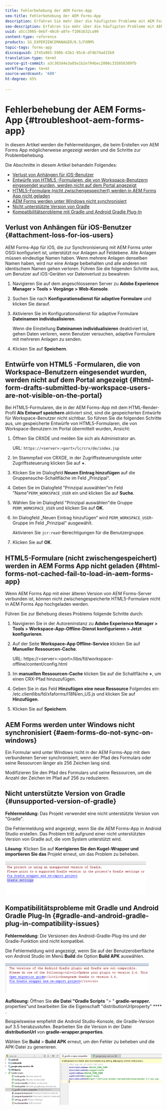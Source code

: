 ```yaml
---
title: Fehlerbehebung der AEM Forms-App
seo-title: Fehlerbehebung der AEM Forms-App
description: Erfahren Sie mehr über die häufigsten Probleme mit AEM Forms-App und wie die Fehlerbehebung für diese Probleme durchgeführt wird.
seo-description: Erfahren Sie mehr über die häufigsten Probleme mit AEM Forms-App und wie die Fehlerbehebung für diese Probleme durchgeführt wird.
uuid: a5cc3065-0ebf-48c0-a8fe-f1061632ca90
content-type: reference
products: SG_EXPERIENCEMANAGER/6.5/FORMS
topic-tags: forms-app
discoiquuid: 2f45a965-590b-43b1-95c6-df4b74ad15b9
translation-type: tm+mt
source-git-commit: a3c303d4e3a85e1b2e794bec2006c335056309fb
workflow-type: tm+mt
source-wordcount: '689'
ht-degree: 65%

---
```



# Fehlerbehebung der AEM Forms-App {#troubleshoot-aem-forms-app}

In diesem Artikel werden die Fehlermeldungen, die beim Erstellen von AEM Forms App möglicherweise angezeigt werden und die Schritte zur Problembehebung.

Die Abschnitte in diesem Artikel behandeln Folgendes:

* [Verlust von Anhängen für iOS-Benutzer](/help/forms/using/issues-aem-forms-app.md#attachment-loss-for-ios-users)
* [Entwürfe von HTML5 -Formularen, die von Workspace-Benutzern eingesendet wurden, werden nicht auf dem Portal angezeigt](/help/forms/using/issues-aem-forms-app.md#html-form-drafts-submitted-by-workspace-users-are-not-visible-on-the-portal)
* [HTML5-Formulare (nicht zwischengespeichert) werden in AEM Forms App nicht geladen](/help/forms/using/issues-aem-forms-app.md#html-forms-not-cached-fail-to-load-in-aem-forms-app)
* [AEM Forms werden unter Windows nicht synchronisiert](/help/forms/using/issues-aem-forms-app.md#aem-forms-do-not-sync-on-windows)
* [Nicht unterstützte Version von Gradle](/help/forms/using/issues-aem-forms-app.md#unsupported-version-of-gradle)
* [Kompatibilitätsprobleme mit Gradle und Android Gradle Plug-In](/help/forms/using/issues-aem-forms-app.md#gradle-and-android-gradle-plug-in-compatibility-issues)

## Verlust von Anhängen für iOS-Benutzer {#attachment-loss-for-ios-users}

AEM Forms-App für iOS, die zur Synchronisierung mit AEM Forms unter OSGi konfiguriert ist, unterstützt nur Anlagen auf Feldebene. Alle Anlagen müssen eindeutige Namen haben. Wenn mehrere Anlagen denselben Namen haben, wird nur eine Anlage beibehalten und alle anderen mit identischem Namen gehen verloren. Führen Sie die folgenden Schritte aus, um Benutzer auf iOS-Geräten vor Datenverlust zu bewahren:

1. Navigieren Sie auf dem angeschlossenen Server zu **Adobe Experience Manager > Tools > Vorgänge > Web-Konsole**.
1. Suchen Sie nach **Konfigurationsdienst für adaptive Formulare** und klicken Sie darauf.
1. Aktivieren Sie im Konfigurationsdienst für adaptive Formulare **Dateinamen individualisieren**.

   Wenn die Einstellung **Dateinamen individualisieren** deaktiviert ist, gehen Daten verloren, wenn Benutzer versuchen, adaptive Formulare mit mehreren Anlagen zu senden.

1. Klicken Sie auf **Speichern**.

## Entwürfe von HTML5 -Formularen, die von Workspace-Benutzern eingesendet wurden, werden nicht auf dem Portal angezeigt {#html-form-drafts-submitted-by-workspace-users-are-not-visible-on-the-portal}

Bei HTML5-Formularen, die in der AEM Forms-App mit dem HTML-Render-Profil **Als Entwurf speichern** aktiviert sind, sind die gespeicherten Entwürfe für Workspace-Benutzer nicht sichtbar. So führen Sie die folgenden Schritte aus, um gespeicherte Entwürfe von HTML5-Formularen, die von Workspace-Benutzern im Portal übermittelt wurden, Ansicht:

1. Öffnen Sie CRXDE und melden Sie sich als Administrator an.

   URL: `https://<server>:<port>/lc/crx/de/index.jsp`

1. Im Stammpfad von CRXDE, in der Zugriffssteuerungsliste unter Zugriffssteuerung klicken Sie auf **+**.
1. Klicken Sie im Dialogfeld **Neuen Eintrag hinzufügen** auf die Gruppensuche-Schaltfläche im Feld „Prinzipal“.
1. Geben Sie im Dialogfeld &quot;Prinzipal auswählen&quot;im Feld &quot;Name&quot;`PERM_WORKSPACE_USER` ein und klicken Sie auf **Suche**.
1. Wählen Sie im Dialogfeld &quot;Prinzipal auswählen&quot;die Gruppe `PERM_WORKSPACE_USER` und klicken Sie auf **OK**.
1. Im Dialogfeld „Neuen Eintrag hinzufügen“ wird `PERM_WORKSPACE_USER`-Gruppe im Feld „Prinzipal“ ausgewählt.

   Aktivieren Sie `jcr:read`-Berechtigungen für die Benutzergruppe.

1. Klicken Sie auf **OK**.

## HTML5-Formulare (nicht zwischengespeichert) werden in AEM Forms App nicht geladen {#html-forms-not-cached-fail-to-load-in-aem-forms-app}

Wenn AEM Forms App mit einer älteren Version von AEM Forms-Server verbunden ist, können nicht zwischengespeicherte HTML5-Formulare nicht in AEM Forms App hochgeladen werden.

Führen Sie zur Behebung dieses Problems folgende Schritte durch:

1. Navigieren Sie in der Autoreninstanz zu **Adobe Experience Manager > Tools > Workspace-App-Offline-Dienst konfigurieren > Jetzt konfigurieren**.
1. Auf der Seite **Workspace-App Offline-Service** klicken Sie auf **Manueller Ressourcen-Cache**.

   URL: https://&lt;server>:&lt;port>/libs/fd/workspace-offline/content/config.html

1. Im **manuellen Ressourcen-Cache** klicken Sie auf die Schaltfläche **+**, um einen CRX-Pfad hinzuzufügen.
1. Geben Sie in das Feld **Hinzufügen eine neue Ressource** Folgendes ein: /etc.clientlibs/fd/xfaforms/I18N/en_US.js und klicken Sie auf **Hinzufügen**.
1. Klicken Sie auf **Speichern**.

## AEM Forms werden unter Windows nicht synchronisiert  {#aem-forms-do-not-sync-on-windows}

Ein Formular wird unter Windows nicht in der AEM Forms-App mit dem verbundenen Server synchronisiert, wenn der Pfad des Formulars oder seine Ressourcen länger als 256 Zeichen lang sind.

Modifizieren Sie den Pfad des Formulars und seine Ressourcen, um die Anzahl der Zeichen im Pfad auf 256 zu reduzieren.

## Nicht unterstützte Version von Gradle  {#unsupported-version-of-gradle}

**Fehlermeldung:** Das Projekt verwendet eine nicht unterstützte Version von &quot;Gradle&quot;.

Die Fehlermeldung wird angezeigt, wenn Sie die AEM Forms-App in Android Studio erstellen. Das Problem tritt aufgrund einer nicht unterstützten Version von Gradle auf, die vom System unterstützt wird.

**Lösung:** Klicken Sie auf  **Korrigieren Sie den Kugel-Wrapper und importieren Sie das** Projekt erneut, um das Problem zu beheben.

![gradle_unsupported_version](assets/gradle_unsupported_version.png)

## Kompatibilitätsprobleme mit Gradle und Android Gradle Plug-In {#gradle-and-android-gradle-plug-in-compatibility-issues}

**Fehlermeldung:** Die Versionen des Android-Gradle-Plug-Ins und der Gradle-Funktion sind nicht kompatibel.

Die Fehlermeldung wird angezeigt, wenn Sie auf der Benutzeroberfläche von Android Studio im Menü **Build** die Option **Build APK** auswählen.

![gradle_plugin_compatibility](assets/gradle_plugin_compatibility.png)

**Auflösung:** Öffnen Sie  **die Datei &quot;Gradle Scripts** &quot;> &quot; **gradle-wrapper.** properties&quot;und bearbeiten Sie die Eigenschaft &quot;distributionUrlproperty&quot; **** .

Beispielsweise empfiehlt die Android Studio-Konsole, die Gradle-Version auf 3.5 herabzustufen. Bearbeiten Sie die Version in der Datei **distributionUrl** von **gradle-wrapper.properties**.

Wählen Sie **Build** > **Build APK** erneut, um den Fehler zu beheben und die APK-Datei zu generieren.

![gradle_wrapper_properties](assets/gradle_wrapper_properties.png)

